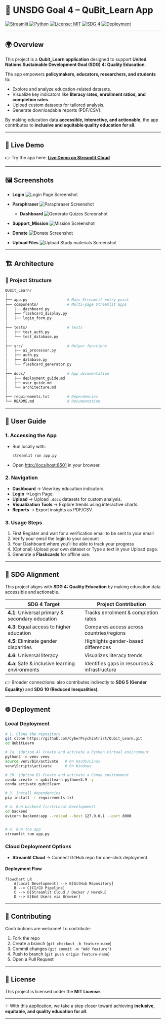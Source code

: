 # 📘 UNSDG Goal 4 – QuBit_Learn App

[![Streamlit](https://img.shields.io/badge/Built%20with-Streamlit-FF4B4B?logo=streamlit\&logoColor=white)](https://streamlit.io/)
[![Python](https://img.shields.io/badge/Python-3.9%2B-blue?logo=python\&logoColor=white)](https://www.python.org/)
[![License: MIT](https://img.shields.io/badge/License-MIT-green.svg)](LICENSE)
[![SDG 4](https://img.shields.io/badge/UNSDG%204-Quality%20Education-orange)](https://sdgs.un.org/goals/goal4)
[![Deployment](https://img.shields.io/badge/Deployed%20on-Streamlit%20Cloud-brightgreen?logo=streamlit)](#-deployment)

---

## 🌍 Overview

This project is a **Qubit\_Learn application** designed to support **United Nations Sustainable Development Goal (SDG) 4: Quality Education**.

The app empowers **policymakers, educators, researchers, and students** to:

* Explore and analyze education-related datasets.
* Visualize key indicators like **literacy rates, enrollment ratios, and completion rates**.
* Upload custom datasets for tailored analysis.
* Generate downloadable reports (PDF/CSV).

By making education data **accessible, interactive, and actionable**, the app contributes to **inclusive and equitable quality education for all**.

---

## 🚀 Live Demo

👉 Try the app here: [**Live Demo on Streamlit Cloud**](https://qubitlearn-3znkduqhrxazap3uxq6ee6.streamlit.app/)

---

## 🖼️ Screenshots

* **Login**
  ![Login Page Screenshot](assets/login.png)

* **Paraphraser**
  ![Paraphraser Screenshot](assets/paraphraser.png)

  * **Dashboard**
  ![Generate Quizes Screenshot](assets/generatequiz.png)

* **Support_Mission**
  ![Mission Screenshot](assets/mission.png)

* **Donate**
  ![Donate Screenshot](assets/Donations.png)

* **Upload Files**
  ![Upload Study materials Screenshot](assets/fileuploader.png)


---

## 🏗️ Architecture

### 🔹 Project Structure

```bash
QUBit_Learn/
│
├── app.py                  # Main Streamlit entry point
├── components/             # Multi-page Streamlit apps
│   ├── dashboard.py
│   ├── flashcard_display.py
│   ├── login_form.py
│
├── tests/                  # Tests
│   ├── test_auth.py
│   └── test_database.py
│
├── src/                    # Helper functions
│   ├── ai_processor.py
│   ├── auth.py
│   ├── database.py
│   └── flashcard_generator.py
│
├── docs/                   # App documentation
│   ├── deployment_guide.md
│   ├── user_guide.md
│   └── architecture.md
│
├── requirements.txt        # Dependencies
└── README.md               # Documentation
```

---

## 📖 User Guide

### 1. Accessing the App

* Run locally with:

  ```bash
  streamlit run app.py
  ```
* Open [http://localhost:8501](http://localhost:8501) in your browser.

### 2. Navigation

* **Dashboard** → View key education indicators.
* **Login** →Login Page.
* **Upload** → Upload `.docx` datasets for custom analysis.
* **Visualization Tools** → Explore trends using interactive charts.
* **Reports** → Export insights as PDF/CSV.

### 3. Usage Steps

1. First Register and wait for a verification email to be sent to your email
2. Verify your emsil the login to your account
3. Your Dashboard where you'll be able to track your progress
4. (Optional) Upload your own dataset or Type a text in your Upload page.
5. Generate a **Flashcards** for offline use.

---

## 🎯 SDG Alignment

This project aligns with **SDG 4: Quality Education** by making education data accessible and actionable.

| **SDG 4 Target**                                 | **Project Contribution**                      |
| ------------------------------------------------ | --------------------------------------------- |
| **4.1**: Universal primary & secondary education | Tracks enrollment & completion rates          |
| **4.3**: Equal access to higher education        | Compares access across countries/regions      |
| **4.5**: Eliminate gender disparities            | Highlights gender-based differences           |
| **4.6**: Universal literacy                      | Visualizes literacy trends                    |
| **4.a**: Safe & inclusive learning environments  | Identifies gaps in resources & infrastructure |

👉 Broader connections: also contributes indirectly to **SDG 5 (Gender Equality)** and **SDG 10 (Reduced Inequalities)**.

---

## 🌐 Deployment

### Local Deployment

```bash
# 1. Clone the repository
git clone https://github.com/CyberPsychiatrist/Qubit_Learn.git
cd QubitLearn

# 2a. (Option A) Create and activate a Python virtual environment
python3 -m venv venv
source venv/bin/activate   # On macOS/Linux
venv\Scripts\activate      # On Windows

# 2b. (Option B) Create and activate a Conda environment
conda create -n qubitlearn python=3.9 -y
conda activate qubitlearn

# 3. Install dependencies
pip install -r requirements.txt

# 4. Run backend first(Local Development)
cd backend
uvicorn backend:app --reload --host 127.0.0.1 --port 8000


# 4. Run the app
streamlit run app.py
```

### Cloud Deployment Options

* **Streamlit Cloud** → Connect GitHub repo for one-click deployment.

#### Deployment Flow

```mermaid
flowchart LR
    A[Local Development] --> B[GitHub Repository]
    B --> C[CI/CD Pipeline]
    C --> D[Streamlit Cloud / Docker / Heroku]
    D --> E[End Users via Browser]
```

---

## 🤝 Contributing

Contributions are welcome! To contribute:

1. Fork the repo
2. Create a branch (`git checkout -b feature-name`)
3. Commit changes (`git commit -m "Add feature"`)
4. Push to branch (`git push origin feature-name`)
5. Open a Pull Request

---

## 📜 License

This project is licensed under the **MIT License**.

---

✨ With this application, we take a step closer toward achieving **inclusive, equitable, and quality education for all**.

---